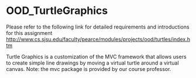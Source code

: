 # OOD_TurtleGraphics

Please refer to the following link for detailed requirements and introductions for this assignment
http://www.cs.sjsu.edu/faculty/pearce/modules/projects/ood/turtles/index.htm

Turtle Graphics is a customization of the MVC framework that allows users to create simple line drawings by moving a virtual turtle around a virtual canvas.
Note: the mvc package is provided by our course professor.